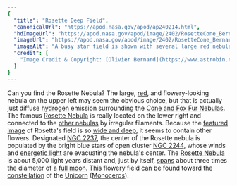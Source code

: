 ```yaml
---
{
  "title": "Rosette Deep Field",
  "canonicalUrl": "https://apod.nasa.gov/apod/ap240214.html",
  "hdImageUrl": "https://apod.nasa.gov/apod/image/2402/RosetteCone_Bernard_5398.jpg",
  "imageUrl": "https://apod.nasa.gov/apod/image/2402/RosetteCone_Bernard_960.jpg",
  "imageAlt": "A busy star field is shown with several large red nebulae. The Rosette Nebula is among them and seen on the lower right, while the nebula surrounding the Cone Nebula is larger and visible toward the upper left. Please see the explanation for more detailed information.",
  "credit": [
    "Image Credit & Copyright: [Olivier Bernard](https://www.astrobin.com/users/Oliverglobetrotter/) & [Philippe Bernhard](https://www.astrobin.com/users/Philippe.BERNHARD/)"
  ]
}
---
```


Can you find the Rosette Nebula? The large, [red](https://apod.nasa.gov/apod/ap240209.html), and flowery-looking nebula on the upper left may seem the obvious choice, but that is actually just diffuse [hydrogen](https://spinoff.nasa.gov/Spinoff2016/ps_5.html) emission surrounding the [Cone and Fox Fur Nebulas](https://apod.nasa.gov/apod/ap190416.html). The famous [Rosette Nebula](https://apod.nasa.gov/apod/ap210214.html) is really located on the lower right and connected to the [other nebulas](https://science.nasa.gov/mission/hubble/multimedia/name-that-nebula/) by irregular filaments. Because the [featured image](https://www.astrobin.com/ei16px/) of Rosetta's field is so [wide and deep](https://apod.nasa.gov/apod/ap240123.html), it seems to contain other flowers. Designated [NGC 2237](https://apod.nasa.gov/apod/ap960214.html), the center of the Rosette nebula is populated by the bright blue stars of open cluster [NGC 2244](https://apod.nasa.gov/apod/ap210221.html), whose winds and [energetic light](https://science.nasa.gov/ems/10_ultravioletwaves/) are evacuating the nebula's center. The [Rosette Nebula](https://en.wikipedia.org/wiki/Rosette_Nebula) is about 5,000 light years distant and, just by itself, [spans](https://media.istockphoto.com/id/1170788665/photo/jumping-cat.jpg?s=612x612&w=0&k=20&c=ZvO4j-SI87tsFolx95wXRSr1JTRIz74ONyotWGSi5Ww=) about three times the diameter of a [full moon](https://apod.nasa.gov/apod/ap220612.html). This flowery field can be found toward the [constellation](https://spaceplace.nasa.gov/constellations/) of the [Unicorn](https://en.wikipedia.org/wiki/Unicorn) ([Monoceros](https://en.wikipedia.org/wiki/Monoceros)).
